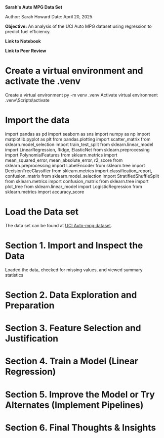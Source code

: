 **Sarah's Auto MPG Data Set**

Author: Sarah Howard 
Date: April 20, 2025

**Objective:** An analysis of the UCI Auto MPG dataset using regression to predict fuel efficiency.

**Link to Notebook**  

**Link to Peer Review** 

# Create a virtual environment and activate the .venv
Create a virtual environment py -m venv .venv
Activate virtual environment .venv\Scripts\activate

# Import the data
import pandas as pd
import seaborn as sns
import numpy as np
import matplotlib.pyplot as plt
from pandas.plotting import scatter_matrix
from sklearn.model_selection import train_test_split
from sklearn.linear_model import LinearRegression, Ridge, ElasticNet
from sklearn.preprocessing import PolynomialFeatures
from sklearn.metrics import mean_squared_error, mean_absolute_error, r2_score
from sklearn.preprocessing import LabelEncoder
from sklearn.tree import DecisionTreeClassifier
from sklearn.metrics import classification_report, confusion_matrix
from sklearn.model_selection import StratifiedShuffleSplit
from sklearn.metrics import confusion_matrix
from sklearn.tree import plot_tree
from sklearn.linear_model import LogisticRegression
from sklearn.metrics import accuracy_score

# Load the Data set
The data set can be found at [UCI Auto-mpg dataset](https://www.kaggle.com/datasets/uciml/autompg-dataset/data).

# Section 1. Import and Inspect the Data
Loaded the data, checked for missing values, and viewed summary statistics

# Section 2. Data Exploration and Preparation

# Section 3. Feature Selection and Justification

# Section 4. Train a Model (Linear Regression)

# Section 5. Improve the Model or Try Alternates (Implement Pipelines)

# Section 6. Final Thoughts & Insights
